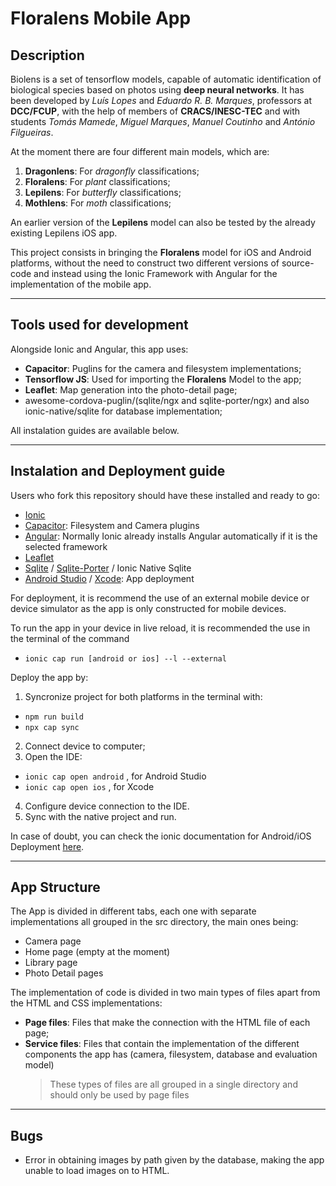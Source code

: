 # Floralens Mobile App

## Description
Biolens is a set of tensorflow models, capable of automatic identification of biological species based on photos using **deep neural networks**. 
It has been developed by *Luís Lopes* and *Eduardo R. B. Marques*, professors at **DCC/FCUP**, with the help of members of **CRACS/INESC-TEC** and with students
*Tomás Mamede*, *Miguel Marques*, *Manuel Coutinho* and *António Filgueiras*.

At the moment there are four different main models, which are:
  1. **Dragonlens**: For *dragonfly* classifications;
  2. **Floralens**: For *plant* classifications;
  3. **Lepilens**: For *butterfly* classifications;
  4. **Mothlens**: For *moth* classifications;

An earlier version of the **Lepilens** model can also be tested by the already existing Lepilens iOS app.

This project consists in bringing the **Floralens** model for iOS and Android platforms, without the need to construct two different versions of source-code and instead
using the Ionic Framework with Angular for the implementation of the mobile app.

---

## Tools used for development
Alongside Ionic and Angular, this app uses:
  - **Capacitor**: Puglins for the camera and filesystem implementations;
  - **Tensorflow JS**: Used for importing the **Floralens** Model to the app;
  - **Leaflet**: Map generation into the photo-detail page;
  - awesome-cordova-puglin/(sqlite/ngx and sqlite-porter/ngx) and also ionic-native/sqlite for database implementation;

All instalation guides are available below.

---

## Instalation and Deployment guide
Users who fork this repository should have these installed and ready to go:
  - [Ionic](https://ionicframework.com/docs/intro/cli)
  - [Capacitor](https://capacitorjs.com/docs/getting-started): Filesystem and Camera plugins
  - [Angular](https://angular.io/guide/setup-local): Normally Ionic already installs Angular automatically if it is the selected framework
  - [Leaflet](https://leafletjs.com/download.html)
  - [Sqlite](https://danielsogl.gitbook.io/awesome-cordova-plugins/sqlite) / [Sqlite-Porter](https://danielsogl.gitbook.io/awesome-cordova-plugins/sqlite) / Ionic Native Sqlite
  - [Android Studio](https://developer.android.com/studio?gclid=CjwKCAjwzJmlBhBBEiwAEJyLu5ptG4N9jQZ9ma6SSSBxDD0IfRrJv4lrqyKOR7tzQm1VetsSWqR9DBoCzdsQAvD_BwE&gclsrc=aw.ds) / [Xcode](https://developer.apple.com/xcode/resources/): App deployment

For deployment, it is recommend the use of an external mobile device or device simulator as the app is only constructed for mobile devices.

To run the app in your device in live reload, it is recommended the use in the terminal of the command 
- `ionic cap run [android or ios] --l --external`

Deploy the app by:
  1. Syncronize project for both platforms in the terminal with:
  - `npm run build`
  - `npx cap sync`
  2. Connect device to computer;
  3. Open the IDE:
  - `ionic cap open android` , for Android Studio
  - `ionic cap open ios` , for Xcode
  4. Configure device connection to the IDE.
  5. Sync with the native project and run.

In case of doubt, you can check the ionic documentation for Android/iOS Deployment [here](https://ionicframework.com/docs/angular/your-first-app/deploying-mobile).

---

## App Structure
The App is divided in different tabs, each one with separate implementations all grouped in the src directory, the main ones being:
  - Camera page
  - Home page (empty at the moment)
  - Library page
  - Photo Detail pages

The implementation of code is divided in two main types of files apart from the HTML and CSS implementations:
  - **Page files**: Files that make the connection with the HTML file of each page;
  - **Service files**: Files that contain the implementation of the different components the app has (camera, filesystem, database and evaluation model)
    > These types of files are all grouped in a single directory and should only be used by page files

---

## Bugs
- Error in obtaining images by path given by the database, making the app unable to load images on to HTML.
